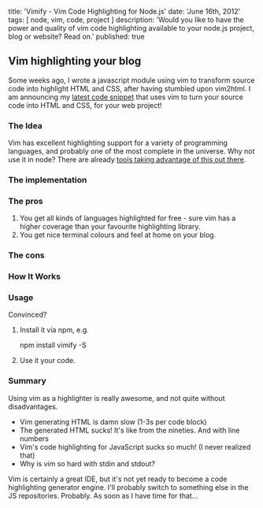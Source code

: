 title: 'Vimify - Vim Code Highlighting for Node.js'
date: 'June 16th, 2012'
tags: [ node, vim, code, project ]
description: 'Would you like to have the power and quality of vim code highlighting available to your node.js project, blog or website? Read on.'
published: true


## Vim highlighting your blog

Some weeks ago, I wrote a javascript module using vim to transform source
code into highlight HTML and CSS, after having stumbled upon vim2html.
I am announcing my <a href="https://strathausen.github.com/vimify" title="Vimify on Github">latest code snippet</a> that uses vim to turn your source code into HTML and CSS, for your web project!

### The Idea

Vim has excellent highlighting support for a variety of programming languages, and probably one of the most complete in the universe. Why not use it in node? There are already <a href="" title="">tools taking advantage of this out there</a>.


### The implementation
### The pros

1. You get all kinds of languages highlighted for free - sure vim has a
higher coverage than your favourite highlighting library.
2. You get nice terminal colours and feel at home on your blog.

### The cons

### How It Works



### Usage

Convinced? 

1. Install it via npm, e.g.

    npm install vimify -S

2. Use it your code.

### Summary

Using vim as a highlighter is really awesome, and not quite without disadvantages.

- Vim generating HTML is damn slow (1-3s per code block)
- The generated HTML sucks! It's like from the nineties. And with line numbers 
- Vim's code highlighting for JavaScript sucks so much! (I never realized that)
- Why is vim so hard with stdin and stdout?

Vim is certainly a great IDE, but it's not yet ready to become a code highlighting generator engine. I'll probably switch to something else in the JS repositories. Probably. As soon as I have time for that...
